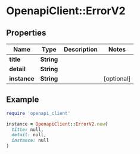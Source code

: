 # OpenapiClient::ErrorV2

## Properties

| Name | Type | Description | Notes |
| ---- | ---- | ----------- | ----- |
| **title** | **String** |  |  |
| **detail** | **String** |  |  |
| **instance** | **String** |  | [optional] |

## Example

```ruby
require 'openapi_client'

instance = OpenapiClient::ErrorV2.new(
  title: null,
  detail: null,
  instance: null
)
```


